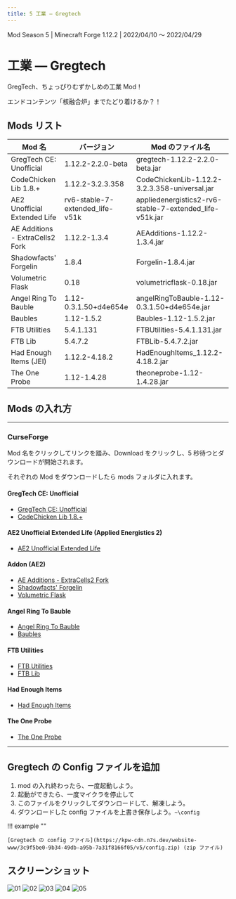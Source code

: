 ```yaml
---
title: 5 工業 ― Gregtech
---
```


Mod Season 5 | Minecraft Forge 1.12.2 | 2022/04/10 ～ 2022/04/29

# 工業 ― Gregtech

GregTech、ちょっぴりむずかしめの工業 Mod！

エンドコンテンツ「核融合炉」までたどり着けるか？！

## Mods リスト

| Mod 名                          | バージョン                      | Mod のファイル名                                        |
| ------------------------------- | ------------------------------- | ------------------------------------------------------- |
| GregTech CE: Unofficial         | 1.12.2-2.2.0-beta               | gregtech-1.12.2-2.2.0-beta.jar                          |
| CodeChicken Lib 1.8.+           | 1.12.2-3.2.3.358                | CodeChickenLib-1.12.2-3.2.3.358-universal.jar           |
| AE2 Unofficial Extended Life    | rv6-stable-7-extended_life-v51k | appliedenergistics2-rv6-stable-7-extended_life-v51k.jar |
| AE Additions - ExtraCells2 Fork | 1.12.2-1.3.4                    | AEAdditions-1.12.2-1.3.4.jar                            |
| Shadowfacts' Forgelin           | 1.8.4                           | Forgelin-1.8.4.jar                                      |
| Volumetric Flask                | 0.18                            | volumetricflask-0.18.jar                                |
| Angel Ring To Bauble            | 1.12-0.3.1.50+d4e654e           | angelRingToBauble-1.12-0.3.1.50+d4e654e.jar             |
| Baubles                         | 1.12-1.5.2                      | Baubles-1.12-1.5.2.jar                                  |
| FTB Utilities                   | 5.4.1.131                       | FTBUtilities-5.4.1.131.jar                              |
| FTB Lib                         | 5.4.7.2                         | FTBLib-5.4.7.2.jar                                      |
| Had Enough Items (JEI)          | 1.12.2-4.18.2                   | HadEnoughItems_1.12.2-4.18.2.jar                        |
| The One Probe                   | 1.12-1.4.28                     | theoneprobe-1.12-1.4.28.jar                             |

## Mods の入れ方

---

### CurseForge

Mod 名をクリックしてリンクを踏み、Download をクリックし、5 秒待つとダウンロードが開始されます。

それぞれの Mod をダウンロードしたら mods フォルダに入れます。

#### GregTech CE: Unofficial

- [GregTech CE: Unofficial](https://www.curseforge.com/minecraft/mc-mods/gregtech-ce-unofficial/files/3736675)
- [CodeChicken Lib 1.8.+](https://www.curseforge.com/minecraft/mc-mods/codechicken-lib-1-8/files/2779848)

#### AE2 Unofficial Extended Life (Applied Energistics 2)

- [AE2 Unofficial Extended Life](https://www.curseforge.com/minecraft/mc-mods/ae2-extended-life/files/3737319)

#### Addon (AE2)

- [AE Additions - ExtraCells2 Fork](https://www.curseforge.com/minecraft/mc-mods/ae-additions-extra-cells-2-fork/files/3577829)
- [Shadowfacts' Forgelin](https://www.curseforge.com/minecraft/mc-mods/shadowfacts-forgelin/files/2785465)
- [Volumetric Flask](https://www.curseforge.com/minecraft/mc-mods/volumetric-flask/files/3008019)

#### Angel Ring To Bauble

- [Angel Ring To Bauble](https://www.curseforge.com/minecraft/mc-mods/angel-ring-to-bauble/files/2518561)
- [Baubles](https://www.curseforge.com/minecraft/mc-mods/baubles/files/2518667)

#### FTB Utilities

- [FTB Utilities](https://www.curseforge.com/minecraft/mc-mods/ftb-utilities-forge/files/3157548)
- [FTB Lib](https://www.curseforge.com/minecraft/mc-mods/ftb-library-legacy-forge/files/2985811)

#### Had Enough Items

- [Had Enough Items](https://www.curseforge.com/minecraft/mc-mods/had-enough-items/files/3687729)

#### The One Probe

- [The One Probe](https://www.curseforge.com/minecraft/mc-mods/the-one-probe/files/2667280)

---

## Gregtech の Config ファイルを追加

1. mod の入れ終わったら、一度起動しよう。
2. 起動ができたら、一度マイクラを停止して
3. このファイルをクリックしてダウンロードして、解凍しよう。
4. ダウンロードした config ファイルを上書き保存しよう。`~\config`

!!! example ""

    [Gregtech の config ファイル](https://kpw-cdn.n7s.dev/website-www/3c9f5be0-9b34-49db-a95b-7a31f8166f05/v5/config.zip) (zip ファイル)

## スクリーンショット

![01](https://kpw-cdn.n7s.dev/website-www/3c9f5be0-9b34-49db-a95b-7a31f8166f05/v5/01.webp)
![02](https://kpw-cdn.n7s.dev/website-www/3c9f5be0-9b34-49db-a95b-7a31f8166f05/v5/02.webp)
![03](https://kpw-cdn.n7s.dev/website-www/3c9f5be0-9b34-49db-a95b-7a31f8166f05/v5/03.webp)
![04](https://kpw-cdn.n7s.dev/website-www/3c9f5be0-9b34-49db-a95b-7a31f8166f05/v5/04.webp)
![05](https://kpw-cdn.n7s.dev/website-www/3c9f5be0-9b34-49db-a95b-7a31f8166f05/v5/05.webp)
